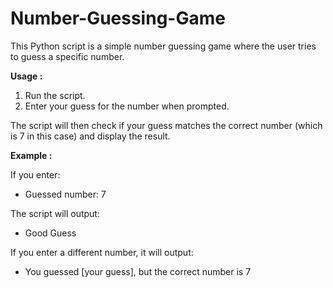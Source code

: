 # **Number-Guessing-Game**

This Python script is a simple number guessing game where the user tries to guess a specific number.

**Usage :**

1. Run the script.
2. Enter your guess for the number when prompted.

The script will then check if your guess matches the correct number (which is 7 in this case) and display the result.

**Example :**

If you enter:
- Guessed number: 7

The script will output:
- Good Guess

If you enter a different number, it will output:
- You guessed [your guess], but the correct number is 7
